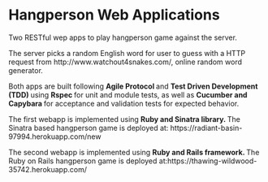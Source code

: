 # Hangperson Web Applications

<p> Two RESTful wep apps to play hangperson game against the server. </p>

<p>The server picks a random English word for user to guess with a HTTP request from http://www.watchout4snakes.com/, online random word generator. </p>
<p> Both apps are built following <b> Agile Protocol </b> and <b> Test Driven Development (TDD) </b> using <b> Rspec </b> for unit and module tests, as well as <b> Cucumber and Capybara </b> for acceptance and validation tests for expected behavior. </p>

<p> The first webapp is implemented using <b> Ruby and Sinatra library. </b>
The Sinatra based hangperson game is deployed at: https://radiant-basin-97994.herokuapp.com/new </p>

<p> The second webapp is implemented using <b> Ruby and Rails framework. </b>
The Ruby on Rails hangperson game is deployed at:https://thawing-wildwood-35742.herokuapp.com/  </p>
